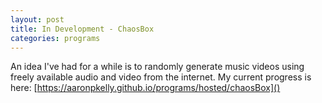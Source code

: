 ```yaml
---
layout: post
title: In Development - ChaosBox
categories: programs
---
```


An idea I've had for a while is to randomly generate music videos using freely
available audio and video from the internet. My current progress is here:
[https://aaronpkelly.github.io/programs/hosted/chaosBox]()
